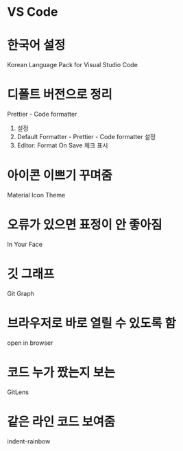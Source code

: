 # VS Code
# 한국어 설정

Korean Language Pack for Visual Studio Code

# 디폴트 버전으로 정리

Prettier - Code formatter

1. 설정
2. Default Formatter - Prettier - Code formatter 설정
3. Editor: Format On Save 체크 표시

# 아이콘 이쁘기 꾸며줌

Material Icon Theme

# 오류가 있으면 표정이 안 좋아짐

In Your Face

# 깃 그래프

Git Graph

# 브라우저로 바로 열릴 수 있도록 함

open in browser

# 코드 누가 짰는지 보는

GitLens

# 같은 라인 코드 보여줌

indent-rainbow
